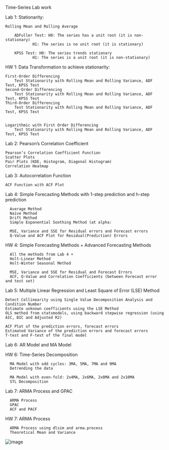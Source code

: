 Time-Series Lab work

Lab 1: 
Stationarity:

	Rolling Mean and Rolling Average
    
    	ADFuller Test: H0: The series has a unit root (it is non-stationary) 
                H1: The series is no unit root (it is stationary) 

    	KPSS Test: H0: The series trends stationary 
                H1: The series is a unit root (it is non-stationary) 

HW 1:
Data Transformation to achieve stationarity:
	
	First-Order Differencing
		Test Stationarity with Rolling Mean and Rolling Variance, ADF Test, KPSS Test
	Second-Order Differencing
		Test Stationarity with Rolling Mean and Rolling Variance, ADF Test, KPSS Test
	Third-Order Differencing
		Test Stationarity with Rolling Mean and Rolling Variance, ADF Test, KPSS Test


	Logarithmic with First Order Differencing
		Test Stationarity with Rolling Mean and Rolling Variance, ADF Test, KPSS Test


Lab 2:
Pearson’s Correlation Coefficient
	
	Pearson’s Correlation Coefficient Function
	Scatter Plots
	Pair Plots (KDE, Histogram, Diagonal Histogram)
	Correlation Heatmap

Lab 3:
Autocorrelation Function

	ACF Function with ACF Plot
	

Lab 4: 
Simple Forecasting Methods with 1-step prediction and h-step prediction
	  
	  Average Method
	  Naïve Method
	  Drift Method
	  Simple Exponential Soothing Method (at alpha: 
	
	  MSE, Variance and SSE for Residual errors and Forecast errors
	  Q-Value and ACF Plot for Residual(Prediction) Errors

HW 4:
Simple Forecasting Methods + Advanced Forecasting Methods
	  
	  All the methods from Lab 4 + 
	  Holt-Linear Method
	  Holt-Winter Seasonal Method
	
	  MSE, Variance and SSE for Residual and Forecast Errors
	  ACF, Q-Value and Correlation Coefficients (between Forecast error and test set)


Lab 5:
Multiple Linear Regression and Least Square of Error (LSE) Method
    
    Detect Collinearity using Single Value Decomposition Analysis and Condition Number
    Estimate unknown coefficients using the LSE Method
    OLS method from statsmodels, using backward stepwise regression (using AIC, BIC and Adjusted R2)

    ACF Plot of the prediction errors, forecast errors
    Estimated Variance of the prediction errors and forecast errors
    T-test and F-test of the final model

Lab 6:
AR Model and MA Model

HW 6:
Time-Series Decomposition
	  
	  MA Model with odd cycles: 3MA, 5MA, 7MA and 9MA
	  Detrending the data
	
	  MA Model with even-fold: 2x4MA, 2x6MA, 2x8MA and 2x10MA
	  STL Decomposition 

Lab 7:
ARMA Process and GPAC
	  
	  ARMA Process
	  GPAC 
	  ACF and PACF
	
HW 7:
ARMA Process
	  
	  ARMA Process using dlsim and arma.process
	  Theoretical Mean and Variance

![image](https://user-images.githubusercontent.com/76020767/161135284-5ba40dd3-081a-4f2d-86ad-36b754e96f85.png)

